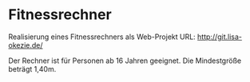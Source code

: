 # Fitnessrechner
Realisierung eines Fitnessrechners als Web-Projekt
URL: http://git.lisa-okezie.de/

Der Rechner ist für Personen ab 16 Jahren geeignet. 
Die Mindestgröße beträgt 1,40m. 
